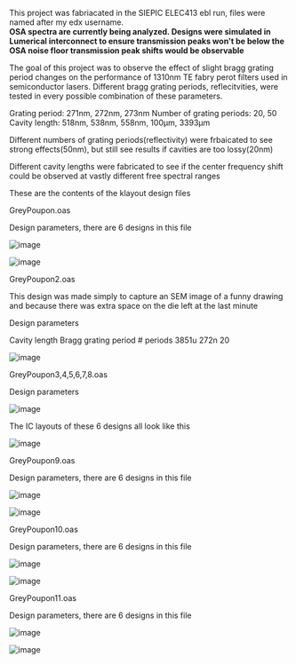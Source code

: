 This project was fabriacated in the SIEPIC ELEC413 ebl run, files were named after my edx username.<br>
**OSA spectra are currently being analyzed. Designs were simulated in Lumerical interconnect to ensure transmission peaks won't be below the OSA noise floor transmission peak shifts would be observable**<br>


The goal of this project was to observe the effect of slight bragg grating period changes on the performance of 1310nm TE fabry perot filters used in semiconductor lasers. Different bragg grating periods, reflecitvities, were tested in every possible combination of these parameters.<br>

Grating period: 271nm, 272nm, 273nm
Number of grating periods: 20, 50
Cavity length: 518nm, 538nm, 558nm, 100μm, 3393μm <br>

Different numbers of grating periods(reflectivity) were frbaicated to see strong effects(50nm), but still see results if cavities are too lossy(20nm) 

Different cavity lengths were fabricated to see if the center frequency shift could be observed at vastly different free spectral ranges  


These are the contents of the klayout design files



GreyPoupon.oas


Design parameters, there are 6 designs in this file

![image](https://github.com/PetervandenDoel/Fabry-Perot-Cavities/assets/73015873/5104ea08-d751-4376-aa18-53d6caca0bf8)


![image](https://github.com/PetervandenDoel/Fabry-Perot-Cavities/assets/73015873/df7e709b-65c9-4c1e-ab62-4f61fdcfabae)




GreyPoupon2.oas

This design was made simply to capture an SEM image of a funny drawing and because there was extra space on the die left at the last minute


Design parameters 


Cavity length	Bragg grating period	# periods
3851u	            272n	                20

![image](https://github.com/PetervandenDoel/Fabry-Perot-Cavities/assets/73015873/87eb197e-1ead-4209-8638-a5adbd67f348)




GreyPoupon3,4,5,6,7,8.oas

Design parameters

![image](https://github.com/PetervandenDoel/Fabry-Perot-Cavities/assets/73015873/e62e0e45-5ae7-46e5-afff-8d7f88cad0e3)


The IC layouts of these 6 designs all look like this

![image](https://github.com/PetervandenDoel/Fabry-Perot-Cavities/assets/73015873/3ad2a808-9613-4206-b093-16dedf964846)











GreyPoupon9.oas


Design parameters, there are 6 designs in this file

![image](https://github.com/PetervandenDoel/Fabry-Perot-Cavities/assets/73015873/b76fe880-b5f6-4246-98d5-ba3727079522)



![image](https://github.com/PetervandenDoel/Fabry-Perot-Cavities/assets/73015873/45c6f4bb-ca50-4d9d-ba69-7122f6f5fc4e)






GreyPoupon10.oas


Design parameters, there are 6 designs in this file

![image](https://github.com/PetervandenDoel/Fabry-Perot-Cavities/assets/73015873/8ec9f830-9fb4-408c-98cd-9254f17913e1)



![image](https://github.com/PetervandenDoel/Fabry-Perot-Cavities/assets/73015873/e991b6ca-5f78-44cb-b526-378f2530a6a0)





GreyPoupon11.oas


Design parameters, there are 6 designs in this file

![image](https://github.com/PetervandenDoel/Fabry-Perot-Cavities/assets/73015873/eb08cb01-f29b-4c6d-b6b2-55c5ef303093)


![image](https://github.com/PetervandenDoel/Fabry-Perot-Cavities/assets/73015873/4664f140-3876-4d8d-948d-df81809366e1)




